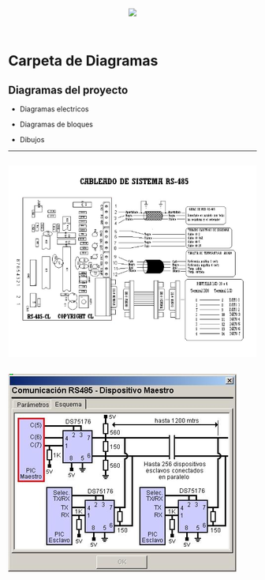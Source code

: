 <br/>
<p align="center">
  <img src="https://avatars2.githubusercontent.com/u/15052789?v=3&s=200">
</p>
<br/>

# Carpeta de Diagramas

## Diagramas del proyecto

* Diagramas electricos

* Diagramas de bloques

* Dibujos

---
![Cableado RS-485.bmp.jpg](/Diagramas/Cableado%20RS-485.bmp.jpg)
---
![diagrama_niple_rs485.jpg](/Diagramas/diagrama_niple_rs485.jpg)
---
